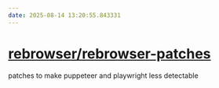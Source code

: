 ```yaml
---
date: 2025-08-14 13:20:55.843331
---
```


# [rebrowser/rebrowser-patches](https://github.com/rebrowser/rebrowser-patches)

patches to make puppeteer and playwright less detectable